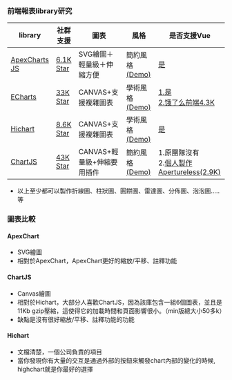 ### 前端報表library研究


| library | 社群支援  |圖表|風格| 是否支援Vue |
| -------- | -------- | -------- |-------- |-------- |
| [ApexCharts JS](https://apexcharts.com/vue-chart-demos/)| [6.1K Star](https://github.com/apexcharts)  | SVG繪圖＋輕量級＋伸縮方便| 簡約風格[(Demo)](https://apexcharts.com/vue-chart-demos/) | [是](https://github.com/apexcharts/vue-apexcharts)|
|[ECharts](https://echarts.baidu.com/)|[33K Star](https://github.com/apache/incubator-echarts)|CANVAS+支援複雜圖表| 學術風格[(Demo)](https://echarts.baidu.com/examples/)|[1.是](https://github.com/ecomfe/vue-echarts)<Br>[2.饿了么前端4.3K](https://v-charts.js.org/)
|[Hichart](https://www.highcharts.com/)|[8.6K Star](https://github.com/highcharts/highcharts)|CANVAS+支援複雜圖表| 學術風格[(Demo)](https://www.highcharts.com/demo)|[是](https://github.com/highcharts/highcharts-vue)
|[ChartJS](https://www.chartjs.org/)|[43K Star](https://github.com/chartjs/Chart.js)|CANVAS+輕量級+伸縮要用插件| 簡約風格[(Demo)](https://www.chartjs.org/samples/latest/)|1.原團隊沒有<Br>2.[個人製作Apertureless(2.9K)](https://github.com/apertureless/vue-chartjs)


- 以上至少都可以製作折線圖、柱狀圖、圓餅圖、雷達圖、分佈圖、泡泡圖.....等

### 圖表比較


#### ApexChart

- SVG繪圖
- 相對於ApexChart，ApexChart更好的縮放/平移、註釋功能

#### ChartJS

- Canvas繪圖
- 相對於Hichart，大部分人喜歡ChartJS，因為該庫包含一組6個圖表，並且是11Kb gzip壓縮，這使得它的加載時間和頁面影響很小。（min版總大小50多k）
- 缺點是沒有很好縮放/平移、註釋功能的功能

#### Hichart

- 文檔清楚，一個公司負責的項目
- 當你發現你有大量的交互是通過外部的按鈕來觸發chart內部的變化的時候, highchart就是你最好的選擇


